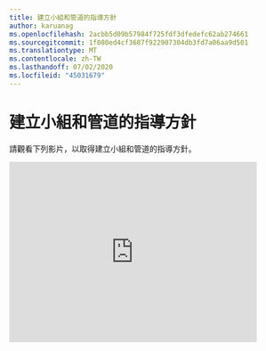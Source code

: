 ```yaml
---
title: 建立小組和管道的指導方針
author: karuanag
ms.openlocfilehash: 2acbb5d09b57984f725fdf3dfedefc62ab274661
ms.sourcegitcommit: 1f080ed4cf3687f922907304db3fd7a06aa9d501
ms.translationtype: MT
ms.contentlocale: zh-TW
ms.lasthandoff: 07/02/2020
ms.locfileid: "45031679"
---
```

# <a name="guidance-for-creating-teams-and-channels"></a>建立小組和管道的指導方針
請觀看下列影片，以取得建立小組和管道的指導方針。
<iframe width="445" height="324" src="https://www.youtube.com/embed/hjJWtoaRJeE?rel=0" frameborder="0" allow="autoplay; encrypted-media" allowfullscreen></iframe>
